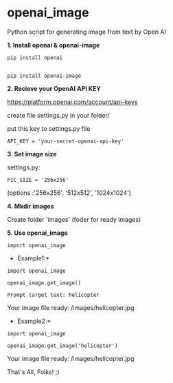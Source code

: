 # openai_image
Python script for generating image from text by Open AI

**1. Install openai & openai-image**


```
pip install openai


pip install openai-image
```


**2. Recieve your OpenAI API KEY**

https://platform.openai.com/account/api-keys

create file settings.py in your folder/

put this key to settings.py file

```
API_KEY = 'your-secret-openai-api-key'
```

**3. Set image size**

settings.py:

```
PIC_SIZE = '256x256'
```

(options :'256x256', '512x512', '1024x1024')


**4. Mkdir images**

Create folder 'images' (foder for ready images)

**5. Use openai_image**

```
import openai_image
```

* Example1:*

```
import openai_image

openai_image.get_image()

Prompt target text: helicopter

```
Your image file ready: /images/helicopter.jpg



* Example2:*

```
import openai_image

openai_image.get_image('helicopter')

```
Your image file ready: /images/helicopter.jpg


That's All, Folks! 
;)